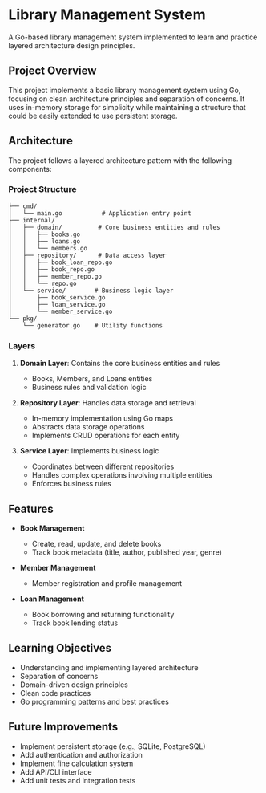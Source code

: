 # Library Management System

A Go-based library management system implemented to learn and practice layered architecture design principles.

## Project Overview

This project implements a basic library management system using Go, focusing on clean architecture principles and separation of concerns. It uses in-memory storage for simplicity while maintaining a structure that could be easily extended to use persistent storage.

## Architecture

The project follows a layered architecture pattern with the following components:

### Project Structure
```
├── cmd/
│   └── main.go           # Application entry point
├── internal/
│   ├── domain/          # Core business entities and rules
│   │   ├── books.go
│   │   ├── loans.go
│   │   └── members.go
│   ├── repository/      # Data access layer
│   │   ├── book_loan_repo.go
│   │   ├── book_repo.go
│   │   ├── member_repo.go
│   │   └── repo.go
│   └── service/        # Business logic layer
│       ├── book_service.go
│       ├── loan_service.go
│       └── member_service.go
└── pkg/
    └── generator.go    # Utility functions
```

### Layers
1. **Domain Layer**: Contains the core business entities and rules
   - Books, Members, and Loans entities
   - Business rules and validation logic

2. **Repository Layer**: Handles data storage and retrieval
   - In-memory implementation using Go maps
   - Abstracts data storage operations
   - Implements CRUD operations for each entity

3. **Service Layer**: Implements business logic
   - Coordinates between different repositories
   - Handles complex operations involving multiple entities
   - Enforces business rules

## Features

- **Book Management**
  - Create, read, update, and delete books
  - Track book metadata (title, author, published year, genre)

- **Member Management**
  - Member registration and profile management

- **Loan Management**
  - Book borrowing and returning functionality
  - Track book lending status

## Learning Objectives

- Understanding and implementing layered architecture
- Separation of concerns
- Domain-driven design principles
- Clean code practices
- Go programming patterns and best practices

## Future Improvements

- Implement persistent storage (e.g., SQLite, PostgreSQL)
- Add authentication and authorization
- Implement fine calculation system
- Add API/CLI interface
- Add unit tests and integration tests